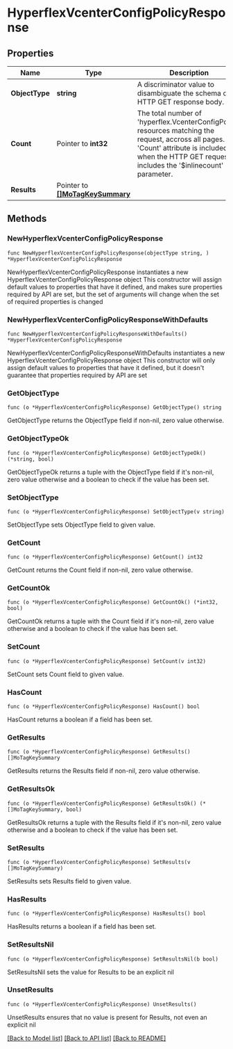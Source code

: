 # HyperflexVcenterConfigPolicyResponse

## Properties

Name | Type | Description | Notes
------------ | ------------- | ------------- | -------------
**ObjectType** | **string** | A discriminator value to disambiguate the schema of a HTTP GET response body. | 
**Count** | Pointer to **int32** | The total number of &#39;hyperflex.VcenterConfigPolicy&#39; resources matching the request, accross all pages. The &#39;Count&#39; attribute is included when the HTTP GET request includes the &#39;$inlinecount&#39; parameter. | [optional] 
**Results** | Pointer to [**[]MoTagKeySummary**](mo.TagKeySummary.md) |  | [optional] 

## Methods

### NewHyperflexVcenterConfigPolicyResponse

`func NewHyperflexVcenterConfigPolicyResponse(objectType string, ) *HyperflexVcenterConfigPolicyResponse`

NewHyperflexVcenterConfigPolicyResponse instantiates a new HyperflexVcenterConfigPolicyResponse object
This constructor will assign default values to properties that have it defined,
and makes sure properties required by API are set, but the set of arguments
will change when the set of required properties is changed

### NewHyperflexVcenterConfigPolicyResponseWithDefaults

`func NewHyperflexVcenterConfigPolicyResponseWithDefaults() *HyperflexVcenterConfigPolicyResponse`

NewHyperflexVcenterConfigPolicyResponseWithDefaults instantiates a new HyperflexVcenterConfigPolicyResponse object
This constructor will only assign default values to properties that have it defined,
but it doesn't guarantee that properties required by API are set

### GetObjectType

`func (o *HyperflexVcenterConfigPolicyResponse) GetObjectType() string`

GetObjectType returns the ObjectType field if non-nil, zero value otherwise.

### GetObjectTypeOk

`func (o *HyperflexVcenterConfigPolicyResponse) GetObjectTypeOk() (*string, bool)`

GetObjectTypeOk returns a tuple with the ObjectType field if it's non-nil, zero value otherwise
and a boolean to check if the value has been set.

### SetObjectType

`func (o *HyperflexVcenterConfigPolicyResponse) SetObjectType(v string)`

SetObjectType sets ObjectType field to given value.


### GetCount

`func (o *HyperflexVcenterConfigPolicyResponse) GetCount() int32`

GetCount returns the Count field if non-nil, zero value otherwise.

### GetCountOk

`func (o *HyperflexVcenterConfigPolicyResponse) GetCountOk() (*int32, bool)`

GetCountOk returns a tuple with the Count field if it's non-nil, zero value otherwise
and a boolean to check if the value has been set.

### SetCount

`func (o *HyperflexVcenterConfigPolicyResponse) SetCount(v int32)`

SetCount sets Count field to given value.

### HasCount

`func (o *HyperflexVcenterConfigPolicyResponse) HasCount() bool`

HasCount returns a boolean if a field has been set.

### GetResults

`func (o *HyperflexVcenterConfigPolicyResponse) GetResults() []MoTagKeySummary`

GetResults returns the Results field if non-nil, zero value otherwise.

### GetResultsOk

`func (o *HyperflexVcenterConfigPolicyResponse) GetResultsOk() (*[]MoTagKeySummary, bool)`

GetResultsOk returns a tuple with the Results field if it's non-nil, zero value otherwise
and a boolean to check if the value has been set.

### SetResults

`func (o *HyperflexVcenterConfigPolicyResponse) SetResults(v []MoTagKeySummary)`

SetResults sets Results field to given value.

### HasResults

`func (o *HyperflexVcenterConfigPolicyResponse) HasResults() bool`

HasResults returns a boolean if a field has been set.

### SetResultsNil

`func (o *HyperflexVcenterConfigPolicyResponse) SetResultsNil(b bool)`

 SetResultsNil sets the value for Results to be an explicit nil

### UnsetResults
`func (o *HyperflexVcenterConfigPolicyResponse) UnsetResults()`

UnsetResults ensures that no value is present for Results, not even an explicit nil

[[Back to Model list]](../README.md#documentation-for-models) [[Back to API list]](../README.md#documentation-for-api-endpoints) [[Back to README]](../README.md)



